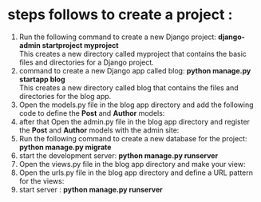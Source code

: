 
# steps follows to create a project :<br>
  1) Run the following command to create a new Django project: **django-admin startproject myproject** <br>
    This creates a new directory called myproject that contains the basic files and directories for a Django project. <br>
  2) command to create a new Django app called blog:  **python manage.py startapp blog** <br>
    This creates a new directory called blog that contains the files and directories for the blog app. <br>
  3) Open the models.py file in the blog app directory and add the following code to define the **Post** and **Author** models: <br>
  4) after that Open the admin.py file in the blog app directory and register the **Post** and **Author** models with the admin site: <br>
  5) Run the following command to create a new database for the project: **python manage.py migrate** <br>
  6) start the development server: **python manage.py runserver** <br>
  7) Open the views.py file in the blog app directory and make your view: <br>
  8) Open the urls.py file in the blog app directory and define a URL pattern for the views: <br>
  9) start server : **python manage.py runserver** <br>



